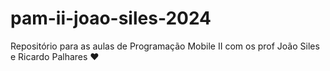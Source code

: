 # pam-ii-joao-siles-2024
Repositório para as aulas de Programação Mobile II com os prof João Siles e Ricardo Palhares ♥
